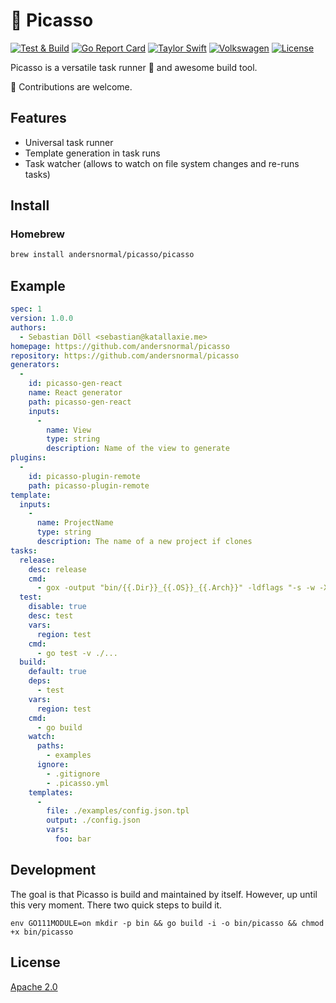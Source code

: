 # :art: Picasso

[![Test & Build](https://github.com/andersnormal/picasso/actions/workflows/main.yml/badge.svg)](https://github.com/andersnormal/picasso/actions/workflows/main.yml)
[![Go Report Card](https://goreportcard.com/badge/github.com/andersnormal/pkg)](https://goreportcard.com/report/github.com/andersnormal/pkg)
[![Taylor Swift](https://img.shields.io/badge/secured%20by-taylor%20swift-brightgreen.svg)](https://twitter.com/SwiftOnSecurity)
[![Volkswagen](https://auchenberg.github.io/volkswagen/volkswargen_ci.svg?v=1)](https://github.com/auchenberg/volkswagen)
[![License](https://img.shields.io/badge/License-Apache%202.0-blue.svg)](https://opensource.org/licenses/Apache-2.0)

Picasso is a versatile task runner :running: and awesome build tool.

:see_no_evil: Contributions are welcome.

## Features

* Universal task runner
* Template generation in task runs
* Task watcher (allows to watch on file system changes and re-runs tasks)

## Install

### Homebrew

```bash
brew install andersnormal/picasso/picasso
```

## Example

```yaml
spec: 1
version: 1.0.0
authors:
  - Sebastian Döll <sebastian@katallaxie.me>
homepage: https://github.com/andersnormal/picasso
repository: https://github.com/andersnormal/picasso
generators:
  - 
    id: picasso-gen-react
    name: React generator
    path: picasso-gen-react
    inputs:
      -
        name: View
        type: string
        description: Name of the view to generate
plugins:
  -
    id: picasso-plugin-remote
    path: picasso-plugin-remote
template:
  inputs:
    -
      name: ProjectName
      type: string
      description: The name of a new project if clones
tasks:
  release:
    desc: release
    cmd:
      - gox -output "bin/{{.Dir}}_{{.OS}}_{{.Arch}}" -ldflags "-s -w -X github.com/andersnormal/picasso/version.Version=${TRAVIS_TAG}" -os="linux" -os="darwin" -arch="386" -arch="amd64" ./
  test:
    disable: true
    desc: test
    vars:
      region: test
    cmd:
      - go test -v ./...
  build:
    default: true
    deps:
      - test
    vars:
      region: test
    cmd:
      - go build
    watch:
      paths:
        - examples
      ignore:
        - .gitignore
        - .picasso.yml
    templates:
      - 
        file: ./examples/config.json.tpl
        output: ./config.json
        vars:
          foo: bar
```

## Development

The goal is that Picasso is build and maintained by itself. However, up until this very moment. There two quick steps to build it.

```
env GO111MODULE=on mkdir -p bin && go build -i -o bin/picasso && chmod +x bin/picasso
```

## License
[Apache 2.0](/LICENSE)
